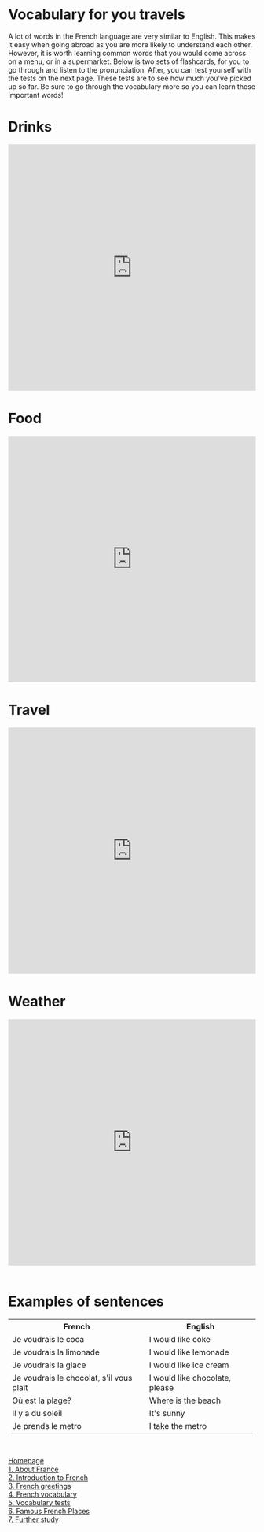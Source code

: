 <h1> <strong> Vocabulary for you travels </strong> </h1>
<p> A lot of words in the French language are very similar to English. This makes it easy when going abroad as you are more likely to understand each other. However, it is worth learning common words that you would come across on a menu, or in a supermarket. Below is two sets of flashcards, for you to go through and listen to the pronunciation. After, you can test yourself with the tests on the next page. These tests are to see how much you've picked up so far. Be sure to go through the vocabulary more so you can learn those important words! </p>

<h1> Drinks</h1> 
<iframe src="https://quizlet.com/472295579/flashcards/embed?i=13p126&x=1jj1" height="500" width="100%" style="border:0"></iframe>
<h1> Food </h1> 
 <iframe src="https://quizlet.com/472297415/flashcards/embed?i=13p126&x=1jj1" height="500" width="100%" style="border:0"></iframe> 
<h1> Travel </h1>
<iframe src="https://quizlet.com/474601106/flashcards/embed?i=13p126&x=1jj1" height="500" width="100%" style="border:0"></iframe>
<h1> Weather </h1>
<iframe src="https://quizlet.com/474602021/flashcards/embed?i=13p126&x=1jj1" height="500" width="100%" style="border:0"></iframe>
<br>
<br>

<h1> Examples of sentences </h1>
<table> <tr>
 <th> French </th>
 <th> English </th>
 </tr>
  <tr>
   <td> Je voudrais le coca </td>
   <td> I would like coke </td>
 </tr>
 <tr> 
  <td> Je voudrais la limonade </td>
  <td> I would like lemonade </td>
 </tr>
 <tr>
 <td> Je voudrais la glace </td>
 <td> I would like ice cream </td>
 </tr>
 <tr>
  <td> Je voudrais le chocolat, s'il vous plaît </td>
  <td> I would like chocolate, please </td>
 </tr>
   <tr>
    <td> Où est la plage? </td>
    <td> Where is the beach </td>
   </tr>
 <tr>
  <td> Il y a du soleil </td>
  <td> It's sunny </td>
 </tr>
 <tr>
  <td> Je prends le metro </td>
  <td> I take the metro </td>
 </tr>
 </table>
 
 <body> <br>

   <a  href="https://georginah2.github.io/SML5202-final-Hutt/" > Homepage </a> <br> 
  <a  href="https://georginah2.github.io/SML5202-final-Hutt/page2.html" > 1. About France </a> <br> 
  <a  href="https://georginah2.github.io/SML5202-final-Hutt/page3.html" > 2. Introduction to French  </a> <br> 
   <a  href="https://georginah2.github.io/SML5202-final-Hutt/page4.html" > 3. French greetings </a> <br>
  <a  href="https://georginah2.github.io/SML5202-final-Hutt/page5.html" > 4. French vocabulary </a> <br> 
 <a  href="https://georginah2.github.io/SML5202-final-Hutt/page6.html" > 5. Vocabulary tests  </a> <br> 
  <a  href= "https://georginah2.github.io/SML5202-final-Hutt/page7.html"> 6. Famous French Places  </a> <br>
  <a  href="https://georginah2.github.io/SML5202-final-Hutt/page8.html" > 7. Further study  </a>
 </body>

